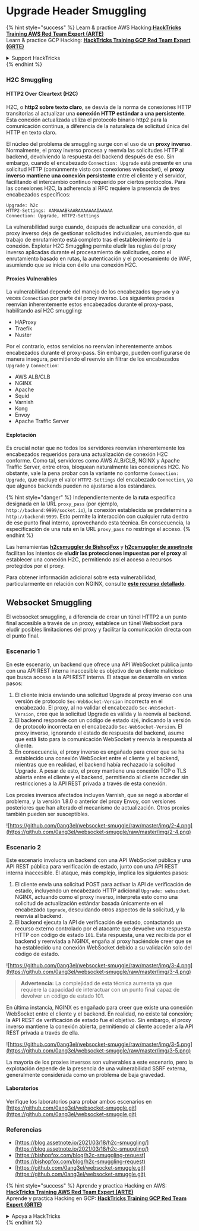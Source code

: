 # Upgrade Header Smuggling

{% hint style="success" %}
Learn & practice AWS Hacking:<img src="/.gitbook/assets/arte.png" alt="" data-size="line">[**HackTricks Training AWS Red Team Expert (ARTE)**](https://training.hacktricks.xyz/courses/arte)<img src="/.gitbook/assets/arte.png" alt="" data-size="line">\
Learn & practice GCP Hacking: <img src="/.gitbook/assets/grte.png" alt="" data-size="line">[**HackTricks Training GCP Red Team Expert (GRTE)**<img src="/.gitbook/assets/grte.png" alt="" data-size="line">](https://training.hacktricks.xyz/courses/grte)

<details>

<summary>Support HackTricks</summary>

* Check the [**subscription plans**](https://github.com/sponsors/carlospolop)!
* **Join the** 💬 [**Discord group**](https://discord.gg/hRep4RUj7f) or the [**telegram group**](https://t.me/peass) or **follow** us on **Twitter** 🐦 [**@hacktricks\_live**](https://twitter.com/hacktricks\_live)**.**
* **Share hacking tricks by submitting PRs to the** [**HackTricks**](https://github.com/carlospolop/hacktricks) and [**HackTricks Cloud**](https://github.com/carlospolop/hacktricks-cloud) github repos.

</details>
{% endhint %}

### H2C Smuggling <a href="#http2-over-cleartext-h2c" id="http2-over-cleartext-h2c"></a>

#### HTTP2 Over Cleartext (H2C) <a href="#http2-over-cleartext-h2c" id="http2-over-cleartext-h2c"></a>

H2C, o **http2 sobre texto claro**, se desvía de la norma de conexiones HTTP transitorias al actualizar una **conexión HTTP estándar a una persistente**. Esta conexión actualizada utiliza el protocolo binario http2 para la comunicación continua, a diferencia de la naturaleza de solicitud única del HTTP en texto claro.

El núcleo del problema de smuggling surge con el uso de un **proxy inverso**. Normalmente, el proxy inverso procesa y reenvía las solicitudes HTTP al backend, devolviendo la respuesta del backend después de eso. Sin embargo, cuando el encabezado `Connection: Upgrade` está presente en una solicitud HTTP (comúnmente visto con conexiones websocket), el **proxy inverso mantiene una conexión persistente** entre el cliente y el servidor, facilitando el intercambio continuo requerido por ciertos protocolos. Para las conexiones H2C, la adherencia al RFC requiere la presencia de tres encabezados específicos:
```
Upgrade: h2c
HTTP2-Settings: AAMAAABkAARAAAAAAAIAAAAA
Connection: Upgrade, HTTP2-Settings
```
La vulnerabilidad surge cuando, después de actualizar una conexión, el proxy inverso deja de gestionar solicitudes individuales, asumiendo que su trabajo de enrutamiento está completo tras el establecimiento de la conexión. Explotar H2C Smuggling permite eludir las reglas del proxy inverso aplicadas durante el procesamiento de solicitudes, como el enrutamiento basado en rutas, la autenticación y el procesamiento de WAF, asumiendo que se inicia con éxito una conexión H2C.

#### Proxies Vulnerables <a href="#exploitation" id="exploitation"></a>

La vulnerabilidad depende del manejo de los encabezados `Upgrade` y a veces `Connection` por parte del proxy inverso. Los siguientes proxies reenvían inherentemente estos encabezados durante el proxy-pass, habilitando así H2C smuggling:

* HAProxy
* Traefik
* Nuster

Por el contrario, estos servicios no reenvían inherentemente ambos encabezados durante el proxy-pass. Sin embargo, pueden configurarse de manera insegura, permitiendo el reenvío sin filtrar de los encabezados `Upgrade` y `Connection`:

* AWS ALB/CLB
* NGINX
* Apache
* Squid
* Varnish
* Kong
* Envoy
* Apache Traffic Server

#### Explotación <a href="#exploitation" id="exploitation"></a>

Es crucial notar que no todos los servidores reenvían inherentemente los encabezados requeridos para una actualización de conexión H2C conforme. Como tal, servidores como AWS ALB/CLB, NGINX y Apache Traffic Server, entre otros, bloquean naturalmente las conexiones H2C. No obstante, vale la pena probar con la variante no conforme `Connection: Upgrade`, que excluye el valor `HTTP2-Settings` del encabezado `Connection`, ya que algunos backends pueden no ajustarse a los estándares.

{% hint style="danger" %}
Independientemente de la **ruta** específica designada en la URL `proxy_pass` (por ejemplo, `http://backend:9999/socket.io`), la conexión establecida se predetermina a `http://backend:9999`. Esto permite la interacción con cualquier ruta dentro de ese punto final interno, aprovechando esta técnica. En consecuencia, la especificación de una ruta en la URL `proxy_pass` no restringe el acceso.
{% endhint %}

Las herramientas [**h2csmuggler de BishopFox**](https://github.com/BishopFox/h2csmuggler) y [**h2csmuggler de assetnote**](https://github.com/assetnote/h2csmuggler) facilitan los intentos de **eludir las protecciones impuestas por el proxy** al establecer una conexión H2C, permitiendo así el acceso a recursos protegidos por el proxy.

Para obtener información adicional sobre esta vulnerabilidad, particularmente en relación con NGINX, consulte [**este recurso detallado**](../network-services-pentesting/pentesting-web/nginx.md#proxy\_set\_header-upgrade-and-connection).

## Websocket Smuggling

El websocket smuggling, a diferencia de crear un túnel HTTP2 a un punto final accesible a través de un proxy, establece un túnel Websocket para eludir posibles limitaciones del proxy y facilitar la comunicación directa con el punto final.

### Escenario 1

En este escenario, un backend que ofrece una API WebSocket pública junto con una API REST interna inaccesible es objetivo de un cliente malicioso que busca acceso a la API REST interna. El ataque se desarrolla en varios pasos:

1. El cliente inicia enviando una solicitud Upgrade al proxy inverso con una versión de protocolo `Sec-WebSocket-Version` incorrecta en el encabezado. El proxy, al no validar el encabezado `Sec-WebSocket-Version`, cree que la solicitud Upgrade es válida y la reenvía al backend.
2. El backend responde con un código de estado `426`, indicando la versión de protocolo incorrecta en el encabezado `Sec-WebSocket-Version`. El proxy inverso, ignorando el estado de respuesta del backend, asume que está listo para la comunicación WebSocket y reenvía la respuesta al cliente.
3. En consecuencia, el proxy inverso es engañado para creer que se ha establecido una conexión WebSocket entre el cliente y el backend, mientras que en realidad, el backend había rechazado la solicitud Upgrade. A pesar de esto, el proxy mantiene una conexión TCP o TLS abierta entre el cliente y el backend, permitiendo al cliente acceder sin restricciones a la API REST privada a través de esta conexión.

Los proxies inversos afectados incluyen Varnish, que se negó a abordar el problema, y la versión 1.8.0 o anterior del proxy Envoy, con versiones posteriores que han alterado el mecanismo de actualización. Otros proxies también pueden ser susceptibles.

![https://github.com/0ang3el/websocket-smuggle/raw/master/img/2-4.png](https://github.com/0ang3el/websocket-smuggle/raw/master/img/2-4.png)

### Escenario 2

Este escenario involucra un backend con una API WebSocket pública y una API REST pública para verificación de estado, junto con una API REST interna inaccesible. El ataque, más complejo, implica los siguientes pasos:

1. El cliente envía una solicitud POST para activar la API de verificación de estado, incluyendo un encabezado HTTP adicional `Upgrade: websocket`. NGINX, actuando como el proxy inverso, interpreta esto como una solicitud de actualización estándar basada únicamente en el encabezado `Upgrade`, descuidando otros aspectos de la solicitud, y la reenvía al backend.
2. El backend ejecuta la API de verificación de estado, contactando un recurso externo controlado por el atacante que devuelve una respuesta HTTP con código de estado `101`. Esta respuesta, una vez recibida por el backend y reenviada a NGINX, engaña al proxy haciéndole creer que se ha establecido una conexión WebSocket debido a su validación solo del código de estado.

![https://github.com/0ang3el/websocket-smuggle/raw/master/img/3-4.png](https://github.com/0ang3el/websocket-smuggle/raw/master/img/3-4.png)

> **Advertencia:** La complejidad de esta técnica aumenta ya que requiere la capacidad de interactuar con un punto final capaz de devolver un código de estado 101.

En última instancia, NGINX es engañado para creer que existe una conexión WebSocket entre el cliente y el backend. En realidad, no existe tal conexión; la API REST de verificación de estado fue el objetivo. Sin embargo, el proxy inverso mantiene la conexión abierta, permitiendo al cliente acceder a la API REST privada a través de ella.

![https://github.com/0ang3el/websocket-smuggle/raw/master/img/3-5.png](https://github.com/0ang3el/websocket-smuggle/raw/master/img/3-5.png)

La mayoría de los proxies inversos son vulnerables a este escenario, pero la explotación depende de la presencia de una vulnerabilidad SSRF externa, generalmente considerada como un problema de baja gravedad.

#### Laboratorios

Verifique los laboratorios para probar ambos escenarios en [https://github.com/0ang3el/websocket-smuggle.git](https://github.com/0ang3el/websocket-smuggle.git)

### Referencias

* [https://blog.assetnote.io/2021/03/18/h2c-smuggling/](https://blog.assetnote.io/2021/03/18/h2c-smuggling/)
* [https://bishopfox.com/blog/h2c-smuggling-request](https://bishopfox.com/blog/h2c-smuggling-request)
* [https://github.com/0ang3el/websocket-smuggle.git](https://github.com/0ang3el/websocket-smuggle.git)


{% hint style="success" %}
Aprende y practica Hacking en AWS:<img src="/.gitbook/assets/arte.png" alt="" data-size="line">[**HackTricks Training AWS Red Team Expert (ARTE)**](https://training.hacktricks.xyz/courses/arte)<img src="/.gitbook/assets/arte.png" alt="" data-size="line">\
Aprende y practica Hacking en GCP: <img src="/.gitbook/assets/grte.png" alt="" data-size="line">[**HackTricks Training GCP Red Team Expert (GRTE)**<img src="/.gitbook/assets/grte.png" alt="" data-size="line">](https://training.hacktricks.xyz/courses/grte)

<details>

<summary>Apoya a HackTricks</summary>

* Consulta los [**planes de suscripción**](https://github.com/sponsors/carlospolop)!
* **Únete al** 💬 [**grupo de Discord**](https://discord.gg/hRep4RUj7f) o al [**grupo de telegram**](https://t.me/peass) o **síguenos** en **Twitter** 🐦 [**@hacktricks\_live**](https://twitter.com/hacktricks\_live)**.**
* **Comparte trucos de hacking enviando PRs a los** [**HackTricks**](https://github.com/carlospolop/hacktricks) y [**HackTricks Cloud**](https://github.com/carlospolop/hacktricks-cloud) repositorios de github.

</details>
{% endhint %}

